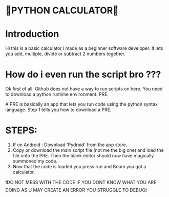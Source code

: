 # 🐉PYTHON CALCULATOR🐉

# Introduction
Hi this is a basic calculator i made as a beginner software developer. It lets you add, multiple, divide or subtract 2 numbers together.

# How do i even run the script bro ???

Ok first of all. Github does not have a way to run scripts on here. You need to download a python runtime environment. PRE.

A PRE is basically an app that lets you run code using the python syntax language. Step 1 tells you how to download a PRE.

# STEPS:
1) If on Android : Download 'Pydroid' from the app store.
2) Copy or download the main script file (not me the big one) and load the file onto the PRE. Then the blank editor should now have magically summoned my code.
3) Now that the code is loaded you press run and Boom you got a calculator.

❗DO NOT MESS WITH THE CODE IF YOU DONT KNOW WHAT YOU ARE DOING AS U MAY CREATE AN ERROR YOU STRUGGLE TO DEBUG❗
